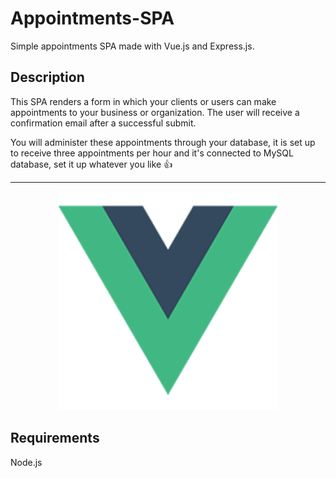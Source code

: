 # Appointments-SPA

Simple appointments SPA made with Vue.js and Express.js.

## Description

This SPA renders a form in which your clients or users can make appointments to your business or organization. The user will receive a confirmation email after a successful submit.

You will administer these appointments through your database, it is set up to receive three appointments per hour and it's connected to MySQL database, set it up whatever you like :thumbsup:

---
<p align="center">
  <img src="client\src\assets\logo.png" width="350" title="hover text">
</p>

## Requirements

Node.js

<!-- ## Installation

```javascript
npm run install

npm run dev
cd client
npm run start
``` -->